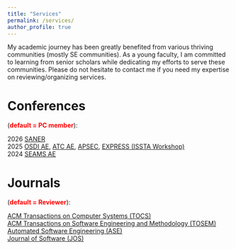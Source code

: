 ```yaml
---
title: "Services"
permalink: /services/
author_profile: true
---
```


My academic journey has been greatly benefited from various thriving communities (mostly SE communities). As a young faculty, I am committed to learning from senior scholars while dedicating my efforts to serve these communities. Please do not hesitate to contact me if you need my expertise on reviewing/organizing services.

Conferences 
======   
(**<font color="red">default = PC member</font>**):   

2026 [SANER](https://conf.researchr.org/track/saner-2026/saner-2026-papers)   
2025 [OSDI AE](https://www.usenix.org/conference/osdi25/call-for-artifacts), [ATC AE](https://www.usenix.org/conference/atc25/call-for-artifacts), [APSEC](https://conf.researchr.org/home/apsec-2025), [EXPRESS (ISSTA Workshop)](https://conf.researchr.org/home/issta-2025/express-2025)   
2024 [SEAMS AE](https://conf.researchr.org/home/seams-2024)   

Journals   
======
 (**<font color="red">default = Reviewer</font>**): 

[ACM Transactions on Computer Systems (TOCS)](https://dl.acm.org/journal/tocs)    
[ACM Transactions on Software Engineering and Methodology (TOSEM)](https://dl.acm.org/journal/tosem)    
[Automated Software Engineering (ASE)](https://link.springer.com/journal/10515)     
[Journal of Software (JOS)](https://www.jos.org.cn/jos/home)     